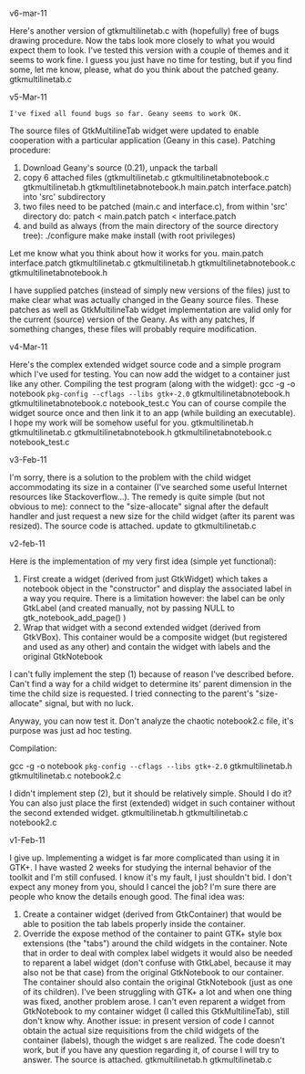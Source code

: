 
v6-mar-11


Here's another version of gtkmultilinetab.c with (hopefully) free of bugs drawing procedure. Now
the tabs look more closely to what you would expect them to look. I've tested this version with a couple of themes and it seems to work fine.
I guess you just have no time for testing, but if you find some, let me know, please, what do you think about the patched geany.
gtkmultilinetab.c


v5-Mar-11

	I've fixed all found bugs so far. Geany seems to work OK.
The source files of GtkMultilineTab widget were updated to enable cooperation with a particular application (Geany in this case).
Patching procedure:
1) Download Geany's source (0.21), unpack the tarball
2) copy 6 attached files (gtkmultilinetab.c gtkmultilinetabnotebook.c gtkmultilinetab.h gtkmultilinetabnotebook.h main.patch interface.patch) into 'src' subdirectory
3) two files need to be patched (main.c and interface.c), from within 'src' directory do:
patch < main.patch
patch < interface.patch
4) and build as always (from the main directory of the source directory tree):
./configure
make
make install (with root privileges)

Let me know what you think about how it works for you.
main.patch
interface.patch
gtkmultilinetab.c
gtkmultilinetab.h
gtkmultilinetabnotebook.c
gtkmultilinetabnotebook.h


I have supplied patches (instead of simply new versions of the files) just to make clear what was actually changed in the Geany source files. These patches as well as GtkMultilineTab widget implementation are valid only for the current (source) version of the Geany. As with any patches, If something changes, these files will probably require modification.




v4-Mar-11

Here's the complex extended widget source code and a simple program which I've used for testing. You can now add the widget to a container just like any other.
Compiling the test program (along with the widget):
gcc -g -o notebook `pkg-config --cflags --libs gtk+-2.0` gtkmultilinetabnotebook.h gtkmultilinetabnotebook.c notebook_test.c
You can of course compile the widget source once and then link it to an app (while building an executable).
I hope my work will be somehow useful for you.
gtkmultilinetab.h
gtkmultilinetab.c
gtkmultilinetabnotebook.h
gtkmultilinetabnotebook.c
notebook_test.c

v3-Feb-11

	
I'm sorry, there is a solution to the problem with the child widget accommodating its size in a container (I've searched some useful Internet resources like Stackoverflow...). The remedy is quite simple (but not obvious to me): connect to the "size-allocate" signal after the default handler and just request a new size for the child widget (after its parent was resized).
The source code is attached.
update to gtkmultilinetab.c


v2-feb-11





Here is the implementation of my very first idea (simple yet functional):
1. First create a widget (derived from just GtkWidget) which takes a notebook object in the "constructor" and display the associated label in a way you require. There is a limitation however: the label can be only GtkLabel (and created manually, not by passing NULL to gtk_notebook_add_page() )
2. Wrap that widget with a second extended widget (derived from GtkVBox). This container would be a composite widget (but registered and used as any other) and contain the widget with labels and the original GtkNotebook

I can't fully implement the step (1) because of reason I've described before. Can't find a way for a child widget to determine its' parent dimension in the time the child size is requested. I tried connecting to the parent's "size-allocate" signal, but with no luck.

Anyway, you can now test it. Don't analyze the chaotic notebook2.c file, it's purpose was just ad hoc testing.

Compilation:

gcc -g -o notebook `pkg-config --cflags --libs gtk+-2.0` gtkmultilinetab.h gtkmultilinetab.c notebook2.c

I didn't implement step (2), but it should be relatively simple. Should I do it?
You can also just place the first (extended) widget in such container without the second extended widget.
gtkmultilinetab.h
gtkmultilinetab.c
notebook2.c





v1-Feb-11

	
I give up. Implementing a widget is far more complicated than using it in GTK+. I have wasted 2 weeks for studying the internal behavior of the toolkit and I'm still confused. I know it's my fault, I just shouldn't bid. I don't expect any money from you, should I cancel the job?
I'm sure there are people who know the details enough good.
The final idea was:
1. Create a container widget (derived from GtkContainer) that would be able to position the tab labels properly inside the container.
2. Override the expose method of the container to paint GTK+ style box extensions (the "tabs") around the child widgets in the container.
Note that in order to deal with complex label widgets it would also be needed to reparent a label widget (don't confuse with GtkLabel, because it may also not be that case) from the original GtkNotebook to our container. The container should also contain the original GtkNotebook (just as one of its children).
I've been struggling with GTK+ a lot and when one thing was fixed, another problem arose.
I can't even reparent a widget from GtkNotebook to my container widget (I called this GtkMultilineTab), still don't know why. Another issue: in present version of code I cannot obtain the actual size requisitions from the child widgets of the container (labels), though the widget s are realized.
The code doesn't work, but if you have any question regarding it, of course I will try to answer. The source is attached.
gtkmultilinetab.h
gtkmultilinetab.c

